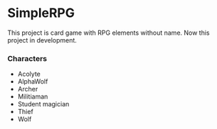 # SimpleRPG
This project is card game with RPG elements without name. Now this project in development. 
### Characters
- Acolyte
- AlphaWolf
- Archer
- Militiaman
- Student magician
- Thief
- Wolf
